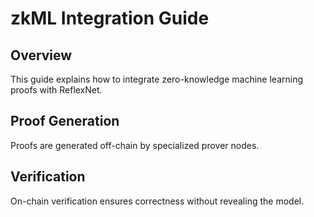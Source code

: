 # zkML Integration Guide

## Overview
This guide explains how to integrate zero-knowledge machine learning proofs with ReflexNet.

## Proof Generation
Proofs are generated off-chain by specialized prover nodes.

## Verification
On-chain verification ensures correctness without revealing the model.
